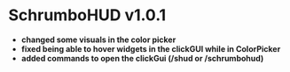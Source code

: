# SchrumboHUD v1.0.1
- **changed some visuals in the color picker**
- **fixed being able to hover widgets in the clickGUI while in ColorPicker**
- **added commands to open the clickGui (/shud or /schrumbohud)**
